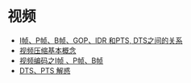 # 视频

- [I帧、P帧、B帧、GOP、IDR 和PTS, DTS之间的关系](https://www.cnblogs.com/yongdaimi/p/10676309.html)
- [视频压缩基本概念](https://blog.csdn.net/u011251940/article/details/78892762)
- [视频编码之I帧 、P帧、B帧](https://www.jianshu.com/p/18af03556431)
- [DTS、PTS 解惑](https://melodyofnight.github.io/2017/04/01/DTS%E3%80%81PTS-%E8%A7%A3%E6%83%91/)
